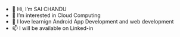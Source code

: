- 👋 Hi, I’m SAI CHANDU
- 👀 I’m interested in Cloud Computing 
- 🌱 I love learnign Android App Development and web development
- 📫 I will be available on Linked-in

<!---
saic89010/saic89010 is a ✨ special ✨ repository because its `README.md` (this file) appears on your GitHub profile.
You can click the Preview link to take a look at your changes.
--->
